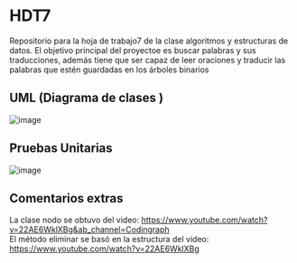 # HDT7
Repositorio para la hoja de trabajo7 de la clase algoritmos y estructuras de datos.
El objetivo principal del proyectoe es buscar palabras y sus traducciones, además tiene que ser capaz de leer oraciones y traducir las palabras que estén guardadas en los árboles binarios
## UML (Diagrama de clases )
![image](https://user-images.githubusercontent.com/85528027/162552199-56de6eb9-22ae-4c16-9bfe-c147cd395cb8.png)
## Pruebas Unitarias 
![image](https://user-images.githubusercontent.com/85528027/162555821-2b408af0-9e59-4635-96d8-8796bcbb82cc.png)
## Comentarios extras
La clase nodo se obtuvo del video:  https://www.youtube.com/watch?v=22AE6WklXBg&ab_channel=Codingraph    
El método eliminar se basó en la estructura del video: https://www.youtube.com/watch?v=22AE6WklXBg
